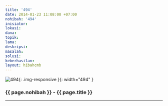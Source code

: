 ```yaml
---
title: '494'
date: 2014-01-23 11:08:00 +07:00
nohibah: '494'
inisiator: 
lokasi: 
dana: 
topik: 
lama: 
deskripsi: 
masalah: 
solusi: 
keberhasilan: 
layout: hibahcmb
---
```


![494](/static/img/hibahcmb/494.png){: .img-responsive }{: width="494" }

### {{ page.nohibah }} - {{ page.title }}

---
